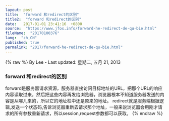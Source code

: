 ```yaml
---
layout: post
title:  "forward 和redirect的区别"
title2:  "forward 和redirect的区别"
date:   2017-01-01 23:41:16  +0800
source:  "https://www.jfox.info/forward-he-redirect-de-qu-bie.html"
fileName:  "20170100376"
lang:  "zh_CN"
published: true
permalink: "2017/forward-he-redirect-de-qu-bie.html"
---
```

{% raw %}
By Lee - Last updated: 星期二, 五月 21, 2013

### forward 和redirect的区别

forward是服务器请求资源，服务器直接访问目标地址的URL，把那个URL的响应内容读取过来，然后把这些内容再发给浏览器，浏览器根本不知道服务器发送的内容是从哪儿来的，所以它的地址栏中还是原来的地址。
redirect就是服务端根据逻辑,发送一个状态码,告诉浏览器重新去请求那个地址，一般来说浏览器会用刚才请求的所有参数重新请求，所以session,request参数都可以获取。
{% endraw %}